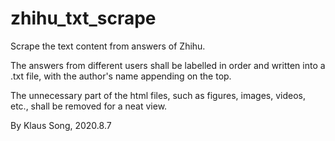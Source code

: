 # zhihu_txt_scrape
Scrape the text content from answers of Zhihu. 

The answers from different users shall be labelled in order and written into a .txt file, with the author's name appending on the top. 

The unnecessary part of the html files, such as figures, images, videos, etc., shall be removed for a neat view. 

By Klaus Song, 2020.8.7

